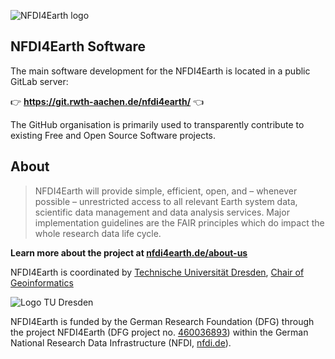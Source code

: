 ![NFDI4Earth logo](https://nfdi4earth.de/templates/nfdi4earth/images/NFDI4Earth_logo.png)

## NFDI4Earth Software

The main software development for the NFDI4Earth is located in a public GitLab server:

👉 **<https://git.rwth-aachen.de/nfdi4earth/>** 👈

The GitHub organisation is primarily used to transparently contribute to existing Free and Open Source Software projects.

## About

> NFDI4Earth will provide simple, efficient, open, and – whenever possible – unrestricted access to all relevant Earth system data, scientific data management and data analysis services. Major implementation guidelines are the FAIR principles which do impact the whole research data life cycle.

**Learn more about the project at [nfdi4earth.de/about-us](https://nfdi4earth.de/about-us)**

NFDI4Earth is coordinated by [Technische Universität Dresden](https://tu-dresden.de/), [Chair of Geoinformatics](https://github.com/GeoinformationSystems)

![Logo TU Dresden](https://tu-dresden.de/++theme++tud.theme.webcms2/img/tud-logo.svg)

NFDI4Earth is funded by the German Research Foundation (DFG) through the project NFDI4Earth (DFG project no. [460036893](https://gepris.dfg.de/gepris/projekt/460036893?language=en)) within the German National Research Data Infrastructure (NFDI, [nfdi.de](https://www.nfdi.de/)). 
